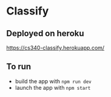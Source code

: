 # Classify

## Deployed on heroku 
https://cs340-classify.herokuapp.com/

## To run
* build the app with `npm run dev`
* launch the app with `npm start`
